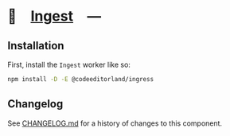 # 🥛 [Ingest] —

## Installation

First, install the `Ingest` worker like so:

```sh
npm install -D -E @codeeditorland/ingress
```

[Ingest]: https://npmjs.org/@codeeditorland/ingress

## Changelog

See [CHANGELOG.md](CHANGELOG.md) for a history of changes to this component.
